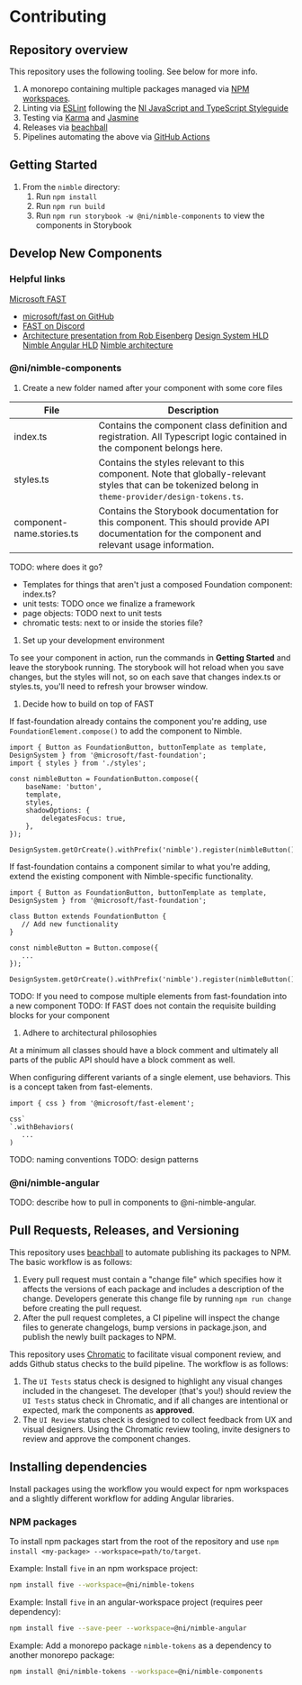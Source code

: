 # Contributing

## Repository overview

This repository uses the following tooling. See below for more info.

1. A monorepo containing multiple packages managed via [NPM workspaces](https://docs.npmjs.com/cli/v7/using-npm/workspaces).
1. Linting via [ESLint](https://eslint.org/) following the [NI JavaScript and TypeScript Styleguide](https://github.com/ni/javascript-styleguide)
1. Testing via [Karma](http://karma-runner.github.io/6.3/index.html) and [Jasmine](https://jasmine.github.io/)
1. Releases via [beachball](https://microsoft.github.io/beachball/)
1. Pipelines automating the above via [GitHub Actions](https://github.com/features/actions)

## Getting Started

1. From the `nimble` directory:
   1. Run `npm install`
   1. Run `npm run build`
   1. Run `npm run storybook -w @ni/nimble-components` to view the components in Storybook

## Develop New Components

### Helpful links

[Microsoft FAST](https://www.fast.design/)
- [microsoft/fast on GitHub](https://github.com/microsoft/fast)
- [FAST on Discord](https://discord.com/invite/FcSNfg4)
- [Architecture presentation from Rob Eisenberg](https://www.youtube.com/watch?v=OHOKYItVQvc)
[Design System HLD](https://dev.azure.com/ni/DevCentral/_git/Skyline?path=%2FSpecs%2FWorking%20Groups%2FUI%2FHLD%20-%20Design%20System%20for%20Angular%20and%20Blazor%20UI%20Components.md&version=GBmaster&_a=preview)
[Nimble Angular HLD](https://dev.azure.com/ni/DevCentral/_git/Skyline?path=%2FSpecs%2FWorking%20Groups%2FUI%2FHLD%20-%20Nimble%20Angular.md&version=GBmaster&_a=preview)
[Nimble architecture](docs/Architecture.md)

### @ni/nimble-components

1. Create a new folder named after your component with some core files

| File                      | Description |
| ------------------------- | ----------- |
| index.ts                  | Contains the component class definition and registration. All Typescript logic contained in the component belongs here. |
| styles.ts                 | Contains the styles relevant to this component. Note that globally-relevant styles that can be tokenized belong in `theme-provider/design-tokens.ts`. |
| component-name.stories.ts | Contains the Storybook documentation for this component. This should provide API documentation for the component and relevant usage information. |

TODO: where does it go?
- Templates for things that aren't just a composed Foundation component: index.ts?
- unit tests: TODO once we finalize a framework
- page objects: TODO next to unit tests
- chromatic tests: next to or inside the stories file?

1. Set up your development environment

To see your component in action, run the commands in **Getting Started** and leave the storybook running. The storybook will hot reload when you save changes, but the styles will not, so on each save that changes index.ts or styles.ts, you'll need to refresh your browser window.

1. Decide how to build on top of FAST

If fast-foundation already contains the component you're adding, use `FoundationElement.compose()` to add the component to Nimble.

```
import { Button as FoundationButton, buttonTemplate as template, DesignSystem } from '@microsoft/fast-foundation';
import { styles } from './styles';

const nimbleButton = FoundationButton.compose({
    baseName: 'button',
    template,
    styles,
    shadowOptions: {
        delegatesFocus: true,
    },
});

DesignSystem.getOrCreate().withPrefix('nimble').register(nimbleButton());
```

If fast-foundation contains a component similar to what you're adding, extend the existing component with Nimble-specific functionality.

```
import { Button as FoundationButton, buttonTemplate as template, DesignSystem } from '@microsoft/fast-foundation';

class Button extends FoundationButton {
   // Add new functionality
}

const nimbleButton = Button.compose({
   ...
});

DesignSystem.getOrCreate().withPrefix('nimble').register(nimbleButton());
```

TODO: If you need to compose multiple elements from fast-foundation into a new component
TODO: If FAST does not contain the requisite building blocks for your component

1. Adhere to architectural philosophies

At a minimum all classes should have a block comment and ultimately all parts of the public API should have a block comment as well.

When configuring different variants of a single element, use behaviors. This is a concept taken from fast-elements.
```
import { css } from '@microsoft/fast-element';

css`
`.withBehaviors(
   ...
)
```

TODO: naming conventions
TODO: design patterns

### @ni/nimble-angular

TODO: describe how to pull in components to @ni-nimble-angular.

## Pull Requests, Releases, and Versioning

This repository uses [beachball](https://microsoft.github.io/beachball/) to automate publishing its packages to NPM. The basic workflow is as follows:

1. Every pull request must contain a "change file" which specifies how it affects the versions of each package and includes a description of the change. Developers generate this change file by running `npm run change` before creating the pull request.
1. After the pull request completes, a CI pipeline will inspect the change files to generate changelogs, bump versions in package.json, and publish the newly built packages to NPM.

This repository uses [Chromatic](https://www.chromatic.com) to facilitate visual component review, and adds Github status checks to the build pipeline. The workflow is as follows:

1. The `UI Tests` status check is designed to highlight any visual changes included in the changeset. The developer (that's you!) should review the `UI Tests` status check in Chromatic, and if all changes are intentional or expected, mark the components as **approved**.
1. The `UI Review` status check is designed to collect feedback from UX and visual designers. Using the Chromatic review tooling, invite designers to review and approve the component changes.

## Installing dependencies

Install packages using the workflow you would expect for npm workspaces and a slightly different workflow for adding Angular libraries.

### NPM packages

To install npm packages start from the root of the repository and use `npm install <my-package> --workspace=path/to/target`.

Example: Install `five` in an npm workspace project:

```bash
npm install five --workspace=@ni/nimble-tokens
```

Example: Install `five` in an angular-workspace project (requires peer dependency):

```bash
npm install five --save-peer --workspace=@ni/nimble-angular
```

Example: Add a monorepo package `nimble-tokens` as a dependency to another monorepo package:

```bash
npm install @ni/nimble-tokens --workspace=@ni/nimble-components
```

<!-- TODO this workflow doesn't seem to work
### Angular libraries

1. From a CLI navigate to your project such as `angular-workspace/projects/ni/nimble-angular`.
2. Run `ng add <my-library>`, for example: `ng add @angular/material`.
3. That will update the `package.json` for `nimble-angular` but unfortunately also trigger an npm install inside of the `nimble-workspace` and create a `node_modules` and `package-lock.json` which are ignored.
4. From repo root stash your `package.json` change, ie `git stash`.
5. From repo root clean the repository, ie `git clean -fdx`.
6. From repo root pop the `package.json` change, ie `git stash pop`.
7. From repo root run `npm install`. This will update the root `package-lock.json`.
8. Submit your angular project `package.json` and root `package-lock.json` change.
-->
